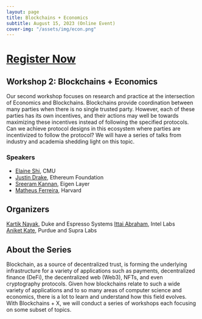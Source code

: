 ```yaml
---
layout: page
title: Blockchains + Economics
subtitle: August 15, 2023 (Online Event)
cover-img: "/assets/img/econ.png"
---
```


# [Register Now](https://duke.zoom.us/webinar/register/WN_jFsAVzOGQbe_e-fAiyg1mw)

## Workshop 2: Blockchains + Economics
    
Our second workshop focuses on research and practice at the intersection of Economics and Blockchains. Blockchains provide coordination between many parties when there is no single trusted party. However, each of these parties has its own incentives, and their actions may well be towards maximizing these incentives instead of following the specified protocols. Can we achieve protocol designs in this ecosystem where parties are incentivized to follow the protocol? We will have a series of talks from industry and academia shedding light on this topic.

### Speakers
- [Elaine Shi](http://elaineshi.com/), CMU
- [Justin Drake](https://twitter.com/drakefjustin?), Ethereum Foundation
- [Sreeram Kannan](https://www.eigenlayer.xyz/about), Eigen Layer
- [Matheus Ferreira](https://matheusvxf.github.io/), Harvard

## Organizers

[Kartik Nayak](https://users.cs.duke.edu/~kartik/), Duke and Espresso Systems 
[Ittai Abraham](https://decentralizedthoughts.github.io/about-ittai/), Intel Labs    
[Aniket Kate](https://www.cs.purdue.edu/homes/akate/), Purdue and Supra Labs

## About the Series

Blockchain, as a source of decentralized trust, is forming the underlying infrastructure for a variety of applications such as payments, decentralized finance (DeFi), the decentralized web (Web3), NFTs, and even cryptography protocols. Given how blockchains relate to such a wide variety of applications and to so many areas of computer science and economics, there is a lot to learn and understand how this field evolves. With Blockchains + X, we will conduct a series of workshops each focusing on some subset of topics.
